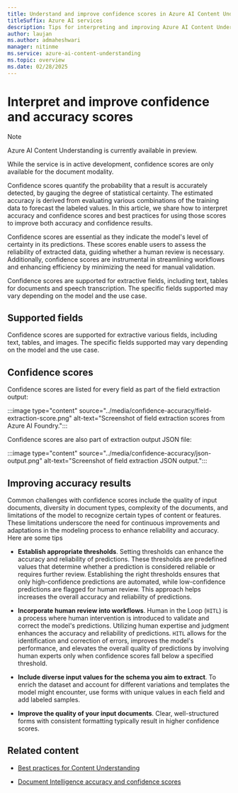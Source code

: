 ```yaml
---
title: Understand and improve confidence scores in Azure AI Content Understanding.
titleSuffix: Azure AI services
description: Tips for interpreting and improving Azure AI Content Understanding accuracy and confidence scores.
author: laujan
ms.author: admaheshwari
manager: nitinme
ms.service: azure-ai-content-understanding
ms.topic: overview
ms.date: 02/28/2025
---
```


# Interpret and improve confidence and accuracy scores

> [!NOTE]
>
> Azure AI Content Understanding is currently available in preview. 
>
> While the service is in active development, confidence scores are only available for the document modality.

Confidence scores quantify the probability that a result is accurately detected, by gauging the degree of statistical certainty. The estimated accuracy is derived from evaluating various combinations of the training data to forecast the labeled values. In this article, we share how to interpret accuracy and confidence scores and best practices for using those scores to improve both accuracy and confidence results.

Confidence scores are essential as they indicate the model's level of certainty in its predictions. These scores enable users to assess the reliability of extracted data, guiding whether a human review is necessary. Additionally, confidence scores are instrumental in streamlining workflows and enhancing efficiency by minimizing the need for manual validation.

Confidence scores are supported for extractive fields, including text, tables for documents and speech transcription. The specific fields supported may vary depending on the model and the use case.

## Supported fields 

Confidence scores are supported for extractive various fields, including text, tables, and images. The specific fields supported may vary depending on the model and the use case. 

## Confidence scores

Confidence scores are listed for every field as part of the field extraction output:

  :::image type="content" source="../media/confidence-accuracy/field-extraction-score.png" alt-text="Screenshot of field extraction scores from Azure AI Foundry.":::

Confidence scores are also part of extraction output JSON file:

  :::image type="content" source="../media/confidence-accuracy/json-output.png" alt-text="Screenshot of field extraction JSON output.":::
 
## Improving accuracy results

Common challenges with confidence scores include the quality of input documents, diversity in document types, complexity of the documents, and limitations of the model to recognize certain types of content or features. These limitations underscore the need for continuous improvements and adaptations in the modeling process to enhance reliability and accuracy. Here are some tips

* **Establish appropriate thresholds**. Setting thresholds can enhance the accuracy and reliability of predictions. These thresholds are predefined values that determine whether a prediction is considered reliable or requires further review. Establishing the right thresholds ensures that only high-confidence predictions are automated, while low-confidence predictions are flagged for human review. This approach helps increases the overall accuracy and reliability of predictions.

* **Incorporate human review into workflows**. Human in the Loop (`HITL`) is a process where human intervention is introduced to validate and correct the  model's predictions. Utilizing human expertise and judgment enhances the accuracy and reliability of predictions. `HITL` allows for the identification and correction of errors, improves the model's performance, and elevates the overall quality of predictions by involving human experts only when confidence scores fall below a specified threshold.

* **Include diverse input values for the schema you aim to extract**. To enrich the dataset and account for different variations and templates the model might encounter, use forms with unique values in each field and add labeled samples.

* **Improve the quality of your input documents**. Clear, well-structured forms with consistent formatting typically result in higher confidence scores.

## Related content

* [Best practices for Content Understanding](best-practices.md)

* [Document Intelligence accuracy and confidence scores](../../document-intelligence/concept/accuracy-confidence.md)


